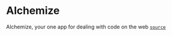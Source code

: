 # Alchemize
Alchemize, your one app for dealing with code on the web [`source`](https://github.com/ashkyd/alchemize)

